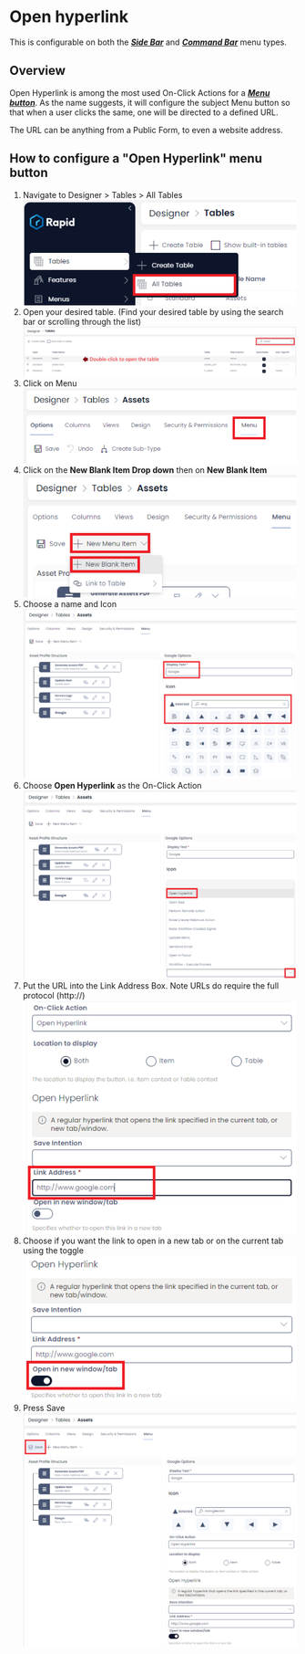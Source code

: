 # Open hyperlink

This is configurable on both the ***[Side Bar](https://docs.rapidplatform.com/books/glossary/page/sidebar)*** and ***[Command Bar](https://docs.rapidplatform.com/books/glossary/page/command-bar)*** menu types.

## Overview

Open Hyperlink is among the most used On-Click Actions for a [***Menu button***](https://docs.rapidplatform.com/books/glossary/page/menu "Menu"). As the name suggests, it will configure the subject Menu button so that when a user clicks the same, one will be directed to a defined URL.

The URL can be anything from a Public Form, to even a website address.

## How to configure a "Open Hyperlink" menu button

1. Navigate to Designer &gt; Tables &gt; All Tables  
    ![Step 1](menus-open-hyperlink-step-1.png)
2. Open your desired table. (Find your desired table by using the search bar or scrolling through the list)  
    ![Step 2](menus-open-hyperlink-step-2.png)
3. Click on Menu  
    ![Step 3](menus-open-hyperlink-step-3.png)
4. Click on the **New Blank Item Drop down** then on **New Blank Item** 
    ![Step 4](menus-open-hyperlink-step-4.png)
5. Choose a name and Icon  
    ![Step 5](menus-open-hyperlink-step-5.png)
6. Choose **Open Hyperlink** as the On-Click Action  
    ![Step 6](menus-open-hyperlink-step-6.png)
7. Put the URL into the Link Address Box. Note URLs do require the full protocol (http://)  
    ![Step 7](menus-open-hyperlink-step-7.png)
8. Choose if you want the link to open in a new tab or on the current tab using the toggle  
    ![Step 8](menus-open-hyperlink-step-8.png)
9. Press Save  
    ![Step 9](menus-open-hyperlink-step-9.png)
